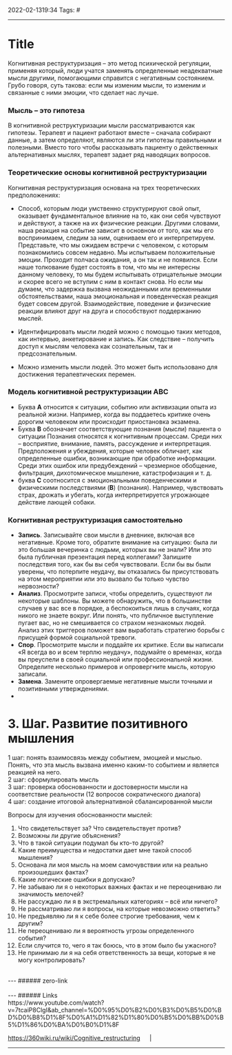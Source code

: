 2022-02-1319:34
Tags: #

---
# Title
Когнитивная реструктуризация – это метод психической регуляции, применяя который, люди учатся заменять определенные неадекватные мысли другими, помогающими справится с негативным состоянием. Грубо говоря, суть такова: если мы изменим мысли, то изменим и связанные с ними эмоции, что сделает нас лучше.

### Мысль – это гипотеза
В когнитивной реструктуризации мысли рассматриваются как гипотезы. Терапевт и пациент работают вместе – сначала собирают данные, а затем определяют, являются ли эти гипотезы правильными и полезными. Вместо того чтобы рассказывать пациенту о действенных альтернативных мыслях, терапевт задает ряд наводящих вопросов.

### Теоретические основы когнитивной реструктуризации
Когнитивная реструктуризация основана на трех теоретических предположениях:
- Способ, которым люди умственно структурируют свой опыт, оказывает фундаментальное влияние на то, как они себя чувствуют и действуют, а также на их физические реакции. Другими словами, наша реакция на событие зависит в основном от того, как мы его воспринимаем, следим за ним, оцениваем его и интерпретируем.
Представьте, что мы ожидаем встречи с человеком, с которым познакомились совсем недавно. Мы испытываем положительные эмоции. Проходит полчаса ожидания, а он так и не появился. Если наше толкование будет состоять в том, что мы не интересны данному человеку, то мы будем испытывать отрицательные эмоции и скорее всего не вступим с ним в контакт снова. Но если мы думаем, что задержка вызвана неожиданными или временными обстоятельствами, наша эмоциональная и поведенческая реакция будет совсем другой. Взаимодействие, поведение и физические реакции влияют друг на друга и способствуют поддержанию мыслей.

- Идентифицировать мысли людей можно с помощью таких методов, как интервью, анкетирование и запись. Как следствие – получить доступ к мыслям человека как сознательным, так и предсознательным.
- Можно изменить мысли людей. Это может быть использовано для достижения терапевтических перемен.

### Модель когнитивной реструктуризации ABC
- Буква **А** относится к ситуации, событию или активизации опыта из реальной жизни. Например, когда вы поддаетесь критике очень дорогим человеком или происходит приостановка экзамена.
- Буква **B** обозначает соответствующие познания (мысли) пациента о ситуации Познания относятся к когнитивным процессам. Среди них – восприятие, внимание, память, рассуждение и интерпретация. Предположения и убеждения, которые человек обличает, как определенные ошибки, возникающие при обработке информации. Среди этих ошибок или предубеждений – чрезмерное обобщение, фильтрация, дихотомическое мышление, катастрофизация и т. д.
- буква **C** соотносится с эмоциональными поведенческими и физическими последствиями (**B**) (познания). Например, чувствовать страх, дрожать и убегать, когда интерпретируется угрожающее действие лающей собаки.

### Когнитивная реструктуризация самостоятельно
- **Запись**. Записывайте свои мысли в дневнике, включая все негативные. Кроме того, обратите внимание на ситуацию: была ли это большая вечеринка с людьми, которых вы не знали? Или это была публичная презентация перед коллегами? Запишите последствия того, как бы вы себя чувствовали. Если бы вы были уверены, что потерпите неудачу, вы отказались бы присутствовать на этом мероприятии или это вызвало бы только чувство нервозности?
- **Анализ**. Просмотрите записи, чтобы определить, существуют ли некоторые шаблоны. Вы можете обнаружить, что в большинстве случаев у вас все в порядке, а беспокоиться лишь в случаях, когда никого не знаете вокруг. Или понять, что публичное выступление пугает вас, но не смешивается со страхом незнакомых людей. Анализ этих триггеров поможет вам выработать стратегию борьбы с присущей формой социальной тревоги.
- **Спор**. Просмотрите мысли и поддайте их критике. Если вы написали «Я всегда во и всем терплю неудачу», подумайте о временах, когда вы преуспели в своей социальной или профессиональной жизни. Определите несколько примеров и опровергните мысль, которую записали.
- **Замена**. Замените опровергаемые негативные мысли точными и позитивными утверждениями.
- 


# 3. Шаг. Развитие позитивного мышления


1 шаг: понять взаимосвязь между событием, эмоцией и мыслью. Понять, что эта мысль вызвана именно каким-то событием и является реакцией на него.   
2 шаг: сформулировать мысль   
3 шаг: проверка обоснованности и достоверности мысли на соответствие реальности (12 вопросов сократического диалога)   
4 шаг: создание итоговой альтернативной сбалансированной мысли   
  
Вопросы для изучения обоснованности мыслей:   
1. Что свидетельствует за? Что свидетельствует против?   
2. Возможны ли другие объяснения?   
3. Что в такой ситуации подумал бы кто-то другой?   
4. Какие преимущества и недостатки дает мне такой способ мышления?   
5. Основана ли моя мысль на моем самочувствии или на реально произошедших фактах?   
6. Какие логические ошибки я допускаю?   
7. Не забываю ли я о некоторых важных фактах и не переоцениваю ли значимость мелочей?   
8. Не рассуждаю ли я в экстремальных категориях – всё или ничего?   
9. Не рассматриваю ли я вопросы, на которые невозможно ответить?   
10. Не предъявляю ли я к себе более строгие требования, чем к другим?   
11. Не переоцениваю ли я вероятность угрозы определенного события?   
12. Если случится то, чего я так боюсь, что в этом было бы ужасного?   
13. Не принимаю ли я на себя ответственность за вещи, которые я не могу контролировать?
</br>
---
###### zero-link </br>

</br>
---
###### Links </br>
https://www.youtube.com/watch?v=7tcaiP8ClgI&ab_channel=%D0%95%D0%B2%D0%B3%D0%B5%D0%BD%D0%B8%D1%8F%D0%A1%D1%82%D1%80%D0%B5%D0%BB%D0%B5%D1%86%D0%BA%D0%B0%D1%8F

https://360wiki.ru/wiki/Cognitive_restructuring
 &emsp; | &emsp; 


---